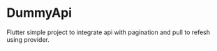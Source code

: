 # DummyApi
Flutter simple project to integrate api with pagination and pull to refesh using provider.
